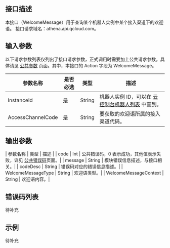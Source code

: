 ## 接口描述
本接口（WelcomeMessage）用于查询某个机器人实例中某个接入渠道下的欢迎语。
接口请求域名：athena.api.qcloud.com。

## 输入参数
以下请求参数列表仅列出了接口请求参数，正式调用时需要加上公共请求参数，具体请见 [公共参数](/document/product/671/14384) 页面。其中，本接口的 Action 字段为 WelcomeMessage。

| 参数名称 | 是否必选 | 类型 | 描述 | 
|---------|---------|---------|---------|
| InstanceId | 是 | String	 | 机器人实例 ID，可以在 [云控制台机器人列表](超链接至云控制台机器人列表) 中查到。 | 
| AccessChannelCode | 是 | String | 要获取的欢迎语所属的接入渠道代码。 | 

## 输出参数

| 参数名称 | 类型 | 描述 | 
| code | Int | 公共错误码，0 表示成功，其他值表示失败，详见 [公共错误码](/document/product/671/14390)页面。|
| message | String | 模块错误信息描述，与接口相关。|
| codeDesc | String | 错误码对应的错误信息描述。|
| WelcomeMessageType | String | 欢迎语类型。|
| WelcomeMessageContext | String | 欢迎语内容。|

## 错误码列表
待补充

## 示例
待补充

